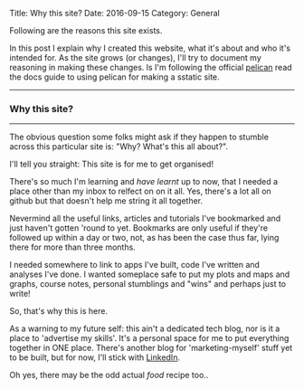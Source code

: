 Title: Why this site?
Date: 2016-09-15
Category: General

Following are the reasons this site exists.


<!-- PELICAN_BEGIN_SUMMARY -->
In this post I explain why I created this website, what it's about and who it's intended for. As the site grows (or changes), I'll try to document my reasoning in making these changes.
ls
I'm following the official [pelican](pelican.readthedocs.io/en/latest/content.html) read the docs guide to using pelican for making a sstatic site.

----------------------------------

### Why this site?

----------------------------------
The obvious question some folks might ask if they happen to stumble across this particular site is: "Why? What's this all about?".

I'll tell you straight: This site is for me to get organised!

There's so much I'm learning and _have learnt_ up to now, that I needed a place other than my inbox to relfect on on it all. Yes, there's a lot  all on github but that doesn't help me string it all together.

Nevermind all the useful links, articles and tutorials I've bookmarked and just haven't gotten 'round to yet. Bookmarks are only useful if they're followed up within a day or two, not, as has been the case thus far, lying there for more than three months.

I needed somewhere to link to apps I've built, code I've written and analyses I've done. I wanted someplace safe to put my plots and maps and graphs, course notes, personal stumblings and "wins" and perhaps just to write!

So, that's why this is here.

As a warning to my future self: this ain't a dedicated tech blog, nor is it a place to 'advertise my skills'. It's a personal space for me to put everything together in ONE place. There's another blog for 'marketing-myself' stuff yet to be built, but for now, I'll stick with [LinkedIn](https://www.linkedin.com/in/christianeheiligers).

Oh yes, there may be the odd actual _food_ recipe too..